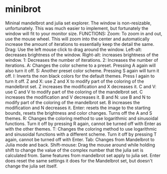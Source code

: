 # minibrot
Mininal mandelbrot and julia set explorer.
The window is non-resizable, unfortunately. This was much easier to implement, but fortunately the window 
will fit to your monitor size.
FUNCTIONS:
Zoom: To zoom in and out, use the mouse wheel. This will zoom into the center and automatically increase 
the amount of iterations to essentially keep the detail the same.
Drag: Use the left mouse click to drag around the window.
Left-alt: decreases brightness of the window.
Right-alt: increases brightness of the window.
1: Decreases the number of iterations.
2: Increases the number of iterations.
A: Changes the color scheme to a preset. Pressing A again will also turn it off.
S: Another preset color scheme. Pressing S again will turn it off.
I: Inverts the non black colors for the default themes. Press I again to turn it off.
Z and X: use Z and X to modify part of the coloring of the mandelbrot set. Z increases the modification and X decreases it.
C and V: use C and V to modify part of the coloring of the mandelbrot set. C increases the modification and V decreases it.
B and N: use B and N to modify part of the coloring of the mandelbrot set. B increases the modification and N decreases it.
Enter: resets the image to the starting bounds, resets the brightness and color changes. Turns off the A and S themes.
R: Changes the coloring method to use logarithmic and sinusoidal functions. Turn it off by pressing R again,
cannot be turned off with Enter as with the other themes.
T: Changes the coloring method to use logarithmic and sinusoidal functions with a different scheme. Turn it off by pressing T
again, cannot be turned off with Enter.
Tab: Changes from Mandelbrot to Julia mode and back.
Shift-mouse: Drag the mouse around while holding shift to change the value of the complex number that the julia set is calculated
from.
Same features from mandelbrot set apply to julia set.
Enter does reset the same settings it does for the Mandelbrot set, but doesn't change the julia set itself.
